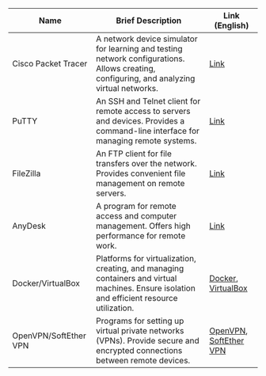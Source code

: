 | Name                | Brief Description                                                        | Link (English)                        |
|---------------------|--------------------------------------------------------------------------|--------------------------------------|
| Cisco Packet Tracer | A network device simulator for learning and testing network configurations. Allows creating, configuring, and analyzing virtual networks. | [Link](https://www.netacad.com/courses/packet-tracer) |
| PuTTY               | An SSH and Telnet client for remote access to servers and devices. Provides a command-line interface for managing remote systems. | [Link](https://www.putty.org/)       |
| FileZilla           | An FTP client for file transfers over the network. Provides convenient file management on remote servers. | [Link](https://filezilla-project.org/) |
| AnyDesk             | A program for remote access and computer management. Offers high performance for remote work. | [Link](https://anydesk.com/)         |
| Docker/VirtualBox   | Platforms for virtualization, creating, and managing containers and virtual machines. Ensure isolation and efficient resource utilization. | [Docker](https://www.docker.com/), [VirtualBox](https://www.virtualbox.org/) |
| OpenVPN/SoftEther VPN | Programs for setting up virtual private networks (VPNs). Provide secure and encrypted connections between remote devices. | [OpenVPN](https://openvpn.net/), [SoftEther VPN](https://www.softether.org/) |
